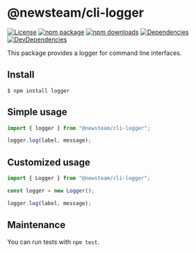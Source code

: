 # @newsteam/cli-logger

[![License](https://img.shields.io/npm/l/@newsteam/cli-logger.svg)](https://github.com/feight/packages/blob/master/LICENSE)
[![npm package](https://img.shields.io/npm/v/@newsteam/cli-logger/latest.svg)](https://www.npmjs.com/package/@newsteam/cli-logger)
[![npm downloads](https://img.shields.io/npm/dm/@newsteam/cli-logger.svg)](https://www.npmjs.com/package/@newsteam/cli-logger)
[![Dependencies](https://img.shields.io/david/feight/packages.svg?path=packages%2Flogger)](https://david-dm.org/feight/packages?path=packages/logger)
[![DevDependencies](https://img.shields.io/david/feight/packages.svg?path=packages%2Flogger)](https://david-dm.org/feight/packages?type=dev&path=packages/logger)

This package provides a logger for command line interfaces.

## Install

```
$ npm install logger
```
## Simple usage

```js
import { logger } from "@newsteam/cli-logger";

logger.log(label, message);

```
## Customized usage

```js
import { Logger } from "@newsteam/cli-logger";

const logger = new Logger();

logger.log(label, message);

```
## Maintenance

You can run tests with `npm test`.

